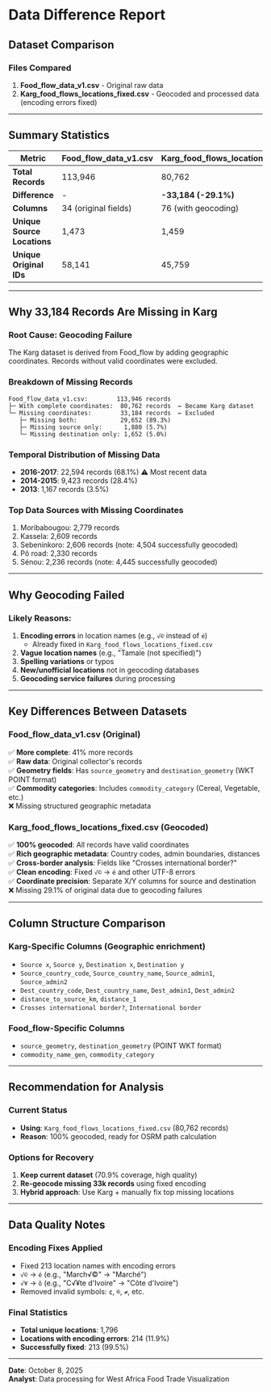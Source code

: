 # Data Difference Report

## Dataset Comparison

### Files Compared
1. **Food_flow_data_v1.csv** - Original raw data
2. **Karg_food_flows_locations_fixed.csv** - Geocoded and processed data (encoding errors fixed)

---

## Summary Statistics

| Metric | Food_flow_data_v1.csv | Karg_food_flows_locations_fixed.csv |
|--------|----------------------|-------------------------------------|
| **Total Records** | 113,946 | 80,762 |
| **Difference** | - | **-33,184 (-29.1%)** |
| **Columns** | 34 (original fields) | 76 (with geocoding) |
| **Unique Source Locations** | 1,473 | 1,459 |
| **Unique Original IDs** | 58,141 | 45,759 |

---

## Why 33,184 Records Are Missing in Karg

### Root Cause: **Geocoding Failure**

The Karg dataset is derived from Food_flow by adding geographic coordinates. Records without valid coordinates were excluded.

### Breakdown of Missing Records

```
Food_flow_data_v1.csv:        113,946 records
├─ With complete coordinates:  80,762 records  ← Became Karg dataset
└─ Missing coordinates:        33,184 records  ← Excluded
   ├─ Missing both:            29,652 (89.3%)
   ├─ Missing source only:      1,880 (5.7%)
   └─ Missing destination only: 1,652 (5.0%)
```

### Temporal Distribution of Missing Data
- **2016-2017**: 22,594 records (68.1%) ⚠️ Most recent data
- **2014-2015**: 9,423 records (28.4%)
- **2013**: 1,167 records (3.5%)

### Top Data Sources with Missing Coordinates
1. Moribabougou: 2,779 records
2. Kassela: 2,609 records
3. Sebeninkoro: 2,606 records (note: 4,504 successfully geocoded)
4. Pô road: 2,330 records
5. Sénou: 2,236 records (note: 4,445 successfully geocoded)

---

## Why Geocoding Failed

### Likely Reasons:
1. **Encoding errors** in location names (e.g., `√©` instead of `é`)
   - Already fixed in `Karg_food_flows_locations_fixed.csv`
2. **Vague location names** (e.g., "Tamale (not specified)")
3. **Spelling variations** or typos
4. **New/unofficial locations** not in geocoding databases
5. **Geocoding service failures** during processing

---

## Key Differences Between Datasets

### Food_flow_data_v1.csv (Original)
✅ **More complete**: 41% more records  
✅ **Raw data**: Original collector's records  
✅ **Geometry fields**: Has `source_geometry` and `destination_geometry` (WKT POINT format)  
✅ **Commodity categories**: Includes `commodity_category` (Cereal, Vegetable, etc.)  
❌ Missing structured geographic metadata  

### Karg_food_flows_locations_fixed.csv (Geocoded)
✅ **100% geocoded**: All records have valid coordinates  
✅ **Rich geographic metadata**: Country codes, admin boundaries, distances  
✅ **Cross-border analysis**: Fields like "Crosses international border?"  
✅ **Clean encoding**: Fixed `√©` → `é` and other UTF-8 errors  
✅ **Coordinate precision**: Separate X/Y columns for source and destination  
❌ Missing 29.1% of original data due to geocoding failures  

---

## Column Structure Comparison

### Karg-Specific Columns (Geographic enrichment)
- `Source x`, `Source y`, `Destination x`, `Destination y`
- `Source_country_code`, `Source_country_name`, `Source_admin1`, `Source_admin2`
- `Dest_country_code`, `Dest_country_name`, `Dest_admin1`, `Dest_admin2`
- `distance_to_source_km`, `distance_1`
- `Crosses international border?`, `International border`

### Food_flow-Specific Columns
- `source_geometry`, `destination_geometry` (POINT WKT format)
- `commodity_name_gen`, `commodity_category`

---

## Recommendation for Analysis

### Current Status
- **Using**: `Karg_food_flows_locations_fixed.csv` (80,762 records)
- **Reason**: 100% geocoded, ready for OSRM path calculation

### Options for Recovery
1. **Keep current dataset** (70.9% coverage, high quality)
2. **Re-geocode missing 33k records** using fixed encoding
3. **Hybrid approach**: Use Karg + manually fix top missing locations

---

## Data Quality Notes

### Encoding Fixes Applied
- Fixed 213 location names with encoding errors
- `√©` → `é` (e.g., "March√©" → "Marché")
- `√¥` → `ô` (e.g., "C√¥te d'Ivoire" → "Côte d'Ivoire")
- Removed invalid symbols: `¢`, `®`, `≠`, etc.

### Final Statistics
- **Total unique locations**: 1,796
- **Locations with encoding errors**: 214 (11.9%)
- **Successfully fixed**: 213 (99.5%)

---

**Date**: October 8, 2025  
**Analyst**: Data processing for West Africa Food Trade Visualization


